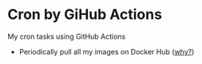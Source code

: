 # Cron by GiHub Actions

My cron tasks using GitHub Actions
- Periodically pull all my images on Docker Hub ([why?](https://www.docker.com/pricing/resource-consumption-updates))
